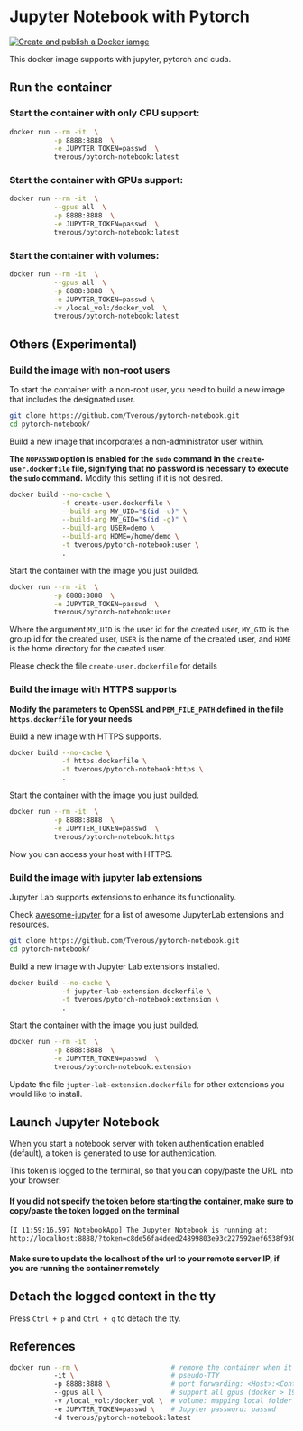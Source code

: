 # Jupyter Notebook with Pytorch

[![Create and publish a Docker iamge](https://github.com/Tverous/pytorch-notebook/actions/workflows/docker-image.yml/badge.svg)](https://github.com/Tverous/pytorch-notebook/actions/workflows/docker-image.yml)

This docker image supports with jupyter, pytorch and cuda.

## Run the container

### Start the container with only CPU support:

``` sh
docker run --rm -it  \
           -p 8888:8888  \
           -e JUPYTER_TOKEN=passwd  \
           tverous/pytorch-notebook:latest
```

### Start the container with GPUs support:

``` sh
docker run --rm -it  \
           --gpus all  \
           -p 8888:8888  \
           -e JUPYTER_TOKEN=passwd  \
           tverous/pytorch-notebook:latest
```

### Start the container with volumes:

``` sh
docker run --rm -it  \
           --gpus all  \
           -p 8888:8888  \
           -e JUPYTER_TOKEN=passwd \
           -v /local_vol:/docker_vol  \
           tverous/pytorch-notebook:latest
```

## Others (Experimental)

### Build the image with non-root users

To start the container with a non-root user, you need to build a new image that includes the designated user.

``` sh
git clone https://github.com/Tverous/pytorch-notebook.git
cd pytorch-notebook/
```

Build a new image that incorporates a non-administrator user within.

**The `NOPASSWD` option is enabled for the `sudo` command in the `create-user.dockerfile` file, signifying that no password is necessary to execute the `sudo` command.**
Modify this setting if it is not desired.

``` sh
docker build --no-cache \
             -f create-user.dockerfile \
             --build-arg MY_UID="$(id -u)" \
             --build-arg MY_GID="$(id -g)" \
             --build-arg USER=demo \
             --build-arg HOME=/home/demo \
             -t tverous/pytorch-notebook:user \
             .
```

Start the container with the image you just builded.

``` sh
docker run --rm -it  \
           -p 8888:8888  \
           -e JUPYTER_TOKEN=passwd  \
           tverous/pytorch-notebook:user
```

Where the argument `MY_UID` is the user id for the created user, `MY_GID` is the group id for the created user, `USER` is the name of the created user, and `HOME` is the home directory for the created user.

Please check the file `create-user.dockerfile` for details

### Build the image with HTTPS supports

**Modify the parameters to OpenSSL and `PEM_FILE_PATH` defined in the file `https.dockerfile` for your needs**

Build a new image with HTTPS supports.

``` sh
docker build --no-cache \
             -f https.dockerfile \
             -t tverous/pytorch-notebook:https \
             .
```

Start the container with the image you just builded.

``` sh
docker run --rm -it  \
           -p 8888:8888  \
           -e JUPYTER_TOKEN=passwd  \
           tverous/pytorch-notebook:https
```

Now you can access your host with HTTPS.

### Build the image with jupyter lab extensions

Jupyter Lab supports extensions to enhance its functionality.

Check [awesome-jupyter](https://github.com/markusschanta/awesome-jupyter) for a list of awesome JupyterLab extensions and resources.

``` sh
git clone https://github.com/Tverous/pytorch-notebook.git
cd pytorch-notebook/
```

Build a new image with Jupyter Lab extensions installed.

``` sh
docker build --no-cache \
             -f jupyter-lab-extension.dockerfile \
             -t tverous/pytorch-notebook:extension \
             .
```

Start the container with the image you just builded.

``` sh
docker run --rm -it  \
           -p 8888:8888  \
           -e JUPYTER_TOKEN=passwd  \
           tverous/pytorch-notebook:extension
```

Update the file `jupter-lab-extension.dockerfile` for other extensions you would like to install.

## Launch Jupyter Notebook

When you start a notebook server with token authentication enabled (default), a token is generated to use for authentication. 

This token is logged to the terminal, so that you can copy/paste the URL into your browser:

#### If you did not specify the token before starting the container, make sure to copy/paste the token logged on the terminal

``` sh
[I 11:59:16.597 NotebookApp] The Jupyter Notebook is running at:
http://localhost:8888/?token=c8de56fa4deed24899803e93c227592aef6538f93025fe01
```

#### Make sure to update the localhost of the url to your remote server IP, if you are running the container remotely

## Detach the logged context in the tty

Press `Ctrl + p` and `Ctrl + q` to detach the tty.

## References

``` sh
docker run --rm \                       # remove the container when it exits
           -it \                        # pseudo-TTY
           -p 8888:8888 \               # port forwarding: <Host>:<Container>
           --gpus all \                 # support all gpus (docker > 19.03)
           -v /local_vol:/docker_vol \  # volume: mapping local folder to container
           -e JUPYTER_TOKEN=passwd \    # Jupyter password: passwd
           -d tverous/pytorch-notebook:latest
```
